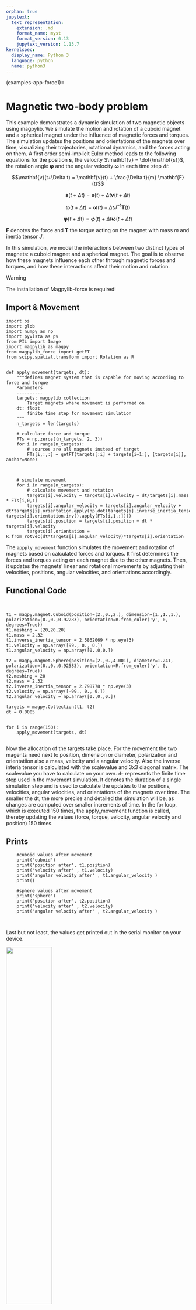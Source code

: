 ```yaml
---
orphan: true
jupytext:
  text_representation:
    extension: .md
    format_name: myst
    format_version: 0.13
    jupytext_version: 1.13.7
kernelspec:
  display_name: Python 3
  language: python
  name: python3
---
```


(examples-app-force1)=

# Magnetic two-body problem 

This example demonstrates a dynamic simulation of two magnetic objects using magpylib. We simulate the motion and rotation of a cuboid magnet and a spherical magnet under the influence of magnetic forces and torques. The simulation updates the positions and orientations of the magnets over time, visualizing their trajectories, rotational dynamics, and the forces acting on them. A first order semi-implicit Euler method leads to the following equations for the position $\mathbf{s}$, the velocity $\mathbf{v} = \dot{\mathbf{s}}$, the rotation angle $\mathbf{\varphi}$ and the angular velocity $\mathbf{\omega}$ in each time step $\Delta t$:

$$\mathbf{v}(t+\Delta t) = \mathbf{v}(t) + \frac{\Delta t}{m} \mathbf{F}(t)$$

$$\mathbf{s}(t+\Delta t) = \mathbf{s}(t) + \Delta t  \mathbf{v} (t + \Delta t)$$

$$\mathbf{\omega} (t + \Delta t) = \mathbf{ω}(t) + \Delta t  J^{-1} \mathbf{T}(t)$$

$$\mathbf{\varphi} (t + \Delta t) = \mathbf{\varphi}(t) + \Delta t \mathbf{\omega} (t + \Delta t) $$

$\mathbf{F}$ denotes the force and $\mathbf{T}$ the torque acting on the magnet with mass $m$ and inertia tensor $J$.

In this simulation, we model the interactions between two distinct types of magnets: a cuboid magnet and a spherical magnet. The goal is to observe how these magnets influence each other through magnetic forces and torques, and how these interactions affect their motion and rotation.

   >[!WARNING]
   >
   >The installation of Magpylib-force is required!

## Import & Movement
```{code-cell} ipython3
import os
import glob
import numpy as np
import pyvista as pv
from PIL import Image
import magpylib as magpy
from magpylib_force import getFT
from scipy.spatial.transform import Rotation as R


def apply_movement(targets, dt):
    """defines magnet system that is capable for moving according to force and torque
    Parameters
    ----------
    targets: magpylib collection
        Target magnets where movement is performed on
    dt: float
        finite time step for movement simulation
    """
    n_targets = len(targets)

    # calculate force and torque
    FTs = np.zeros((n_targets, 2, 3))
    for i in range(n_targets):
        # sources are all magnets instead of target
        FTs[i,:,:] = getFT(targets[:i] + targets[i+1:], [targets[i]], anchor=None)
    


    # simulate movement
    for i in range(n_targets):
        # calculate movement and rotation
        targets[i].velocity = targets[i].velocity + dt/targets[i].mass * FTs[i,0,:]
        targets[i].angular_velocity = targets[i].angular_velocity + dt*targets[i].orientation.apply(np.dot(targets[i].inverse_inertia_tensor, targets[i].orientation.inv().apply(FTs[i,1,:])))
        targets[i].position = targets[i].position + dt * targets[i].velocity
        targets[i].orientation = R.from_rotvec(dt*targets[i].angular_velocity)*targets[i].orientation

```
The `appply_movement` function simulates the movement and rotation of magnets based on calculated forces and torques. It first determines the forces and torques acting on each magnet due to the other magnets. Then, it updates the magnets' linear and rotational movements by adjusting their velocities, positions, angular velocities, and orientations accordingly.


## Functional Code

```{code-cell} ipython3


t1 = magpy.magnet.Cuboid(position=(2.,0.,2.), dimension=(1.,1.,1.), polarization=(0.,0.,0.92283), orientation=R.from_euler('y', 0, degrees=True))
t1.meshing = (20,20,20)
t1.mass = 2.32
t1.inverse_inertia_tensor = 2.5862069 * np.eye(3)
t1.velocity = np.array([99., 0., 0.])
t1.angular_velocity = np.array([0.,0,0.])

t2 = magpy.magnet.Sphere(position=(2.,0.,4.001), diameter=1.241, polarization=(0.,0.,0.92583), orientation=R.from_euler('y', 0, degrees=True))
t2.meshing = 20
t2.mass = 2.32
t2.inverse_inertia_tensor = 2.798778 * np.eye(3)
t2.velocity = np.array([-99., 0., 0.])
t2.angular_velocity = np.array([0.,0.,0.])

targets = magpy.Collection(t1, t2)
dt = 0.0005


for i in range(150):
    apply_movement(targets, dt)
    
```
Now the allocation of the targets take place. For the movement the two magents need next to position, dimension or diameter, polarization and orientatiion also a mass, velocity and a angular velocity. Also the inverse interia tensor is calculated with the scalevalue and 3x3 diagonal matrix. The scalevalue you have to calculate on your own. `dt` represents the finite time step used in the movement simulation. It denotes the duration of a single simulation step and is used to calculate the updates to the positions, velocities, angular velocities, and orientations of the magnets over time. The smaller the dt, the more precise and detailed the simulation will be, as changes are computed over smaller increments of time. In the for loop, which is executed 150 times, the apply_movement function is called, thereby updating the values (force, torque, velocity, angular velocity and position) 150 times.

## Prints    

```{code-cell} ipython3
    #cuboid values after movement
    print('cuboid')
    print('position after', t1.position)
    print('velocity after' , t1.velocity)
    print('angular velocity after' , t1.angular_velocity )
    print()

    #sphere values after movement
    print('sphere')
    print('position after', t2.position)
    print('velocity after' , t2.velocity)
    print('angular velocity after' , t2.angular_velocity )



```
Last but not least, the values get printed out in the serial monitor on your device. 


<img src="../../../_static/videos/example_force_gif_bigMagnets.gif" width=50% align="center">

## Features

- calculation of the force and torques between magnet objects
- update of magnets velocities, angular velocities and positions



## Visualization

Keep in mind, that if you want to visualize it like the animation above, you need some extra code lines to the code from above.

There is an [Example Animations - Custom export Pyvista](https://magpylib.readthedocs.io/en/latest/_pages/user_guide/examples/examples_vis_animations.html#custom-export-pyvista), where you can read up the functionality of visualizing code with Pyvista.

But if you only want to let this example run, without any background information, you can copy the underneath code in the same file, which you have created for the values.

```python

os.makedirs('tmp', exist_ok=True)


def display(targets):

    n_targets = len(targets)
    

    p = magpy.show(targets, backend='pyvista', return_fig=True,style_legend_show=False)

    for i in range(n_targets):
        # sources are all magnets instead of target
        FTs = getFT(targets[:i] + targets[i+1:], [targets[i]], anchor=None)


        force_torque_mag = np.linalg.norm(FTs, axis=-1)
        velocities_mag = np.linalg.norm(targets[i].velocity)
        angular_velocity_mag = np.linalg.norm(targets[i].angular_velocity)

        p.add_arrows(cent=targets[i].position, direction=FTs[0,:], mag=1/force_torque_mag[0], color='g')
        p.add_arrows(cent=targets[i].position, direction=targets[i].velocity, mag=1/velocities_mag, color='b')
        p.add_arrows(cent=targets[i].position, direction=FTs[1,:], mag=1/force_torque_mag[1], color='r')
        p.add_arrows(cent=targets[i].position, direction=targets[i].angular_velocity, mag=1/angular_velocity_mag, color='m')

        p.camera.position = (0., -15., 0.)
        p.camera.focal_point = (2.,0.,3.)
    return p



# #creation of the gif
def make_gif(filename, duration=25, loop=0):
    frames = [Image.open(image) for image in glob.glob(f"tmp/*.png")]
    frames[0].save(
        f"{filename}.gif",
        format="GIF",
        append_images=frames[1:],
        save_all=True,
        duration=duration,
        loop=loop,
        disposal=2, # remove previous image that becomes visible through transparency
    )

make_gif("test", duration=50)

```

> Also the for loop, has to be extended: 
```python
    for i in range(255):
        apply_movement(targets, dt)
        p = display(targets)
        p.off_screen = True
        p.screenshot('tmp/{:04d}.png'.format(i))
        p.show()
        
        p.close()

```


For your understanding, the first line makes sure, if the appropriate folder is existing. Otherwise the folder will be created. The other code can be pasted after the code block from above. Only the for loop in the end has to be adjusted with the last for loop from the programm above.


